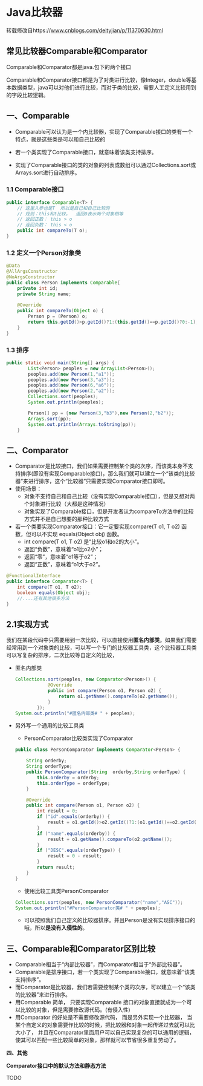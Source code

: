 # Java比较器

转载修改自https://www.cnblogs.com/deityjian/p/11370630.html

## 常见比较器Comparable和Comparator

Comparable和Comparator都是java.包下的两个接口

Comparable和Comparator接口都是为了对类进行比较，像Integer，double等基本数据类型，java可以对他们进行比较，而对于类的比较，需要人工定义比较用到的字段比较逻辑。

## 一、Comparable

- Comparable可以认为是一个内比较器，实现了Comparable接口的类有一个特点，就是这些类是可以和自己比较的

- 若一个类实现了Comparable接口，就意味着该类支持排序。

- 实现了Comparable接口的类的对象的列表或数组可以通过Collections.sort或Arrays.sort进行自动排序。

### 1.1 Comparable接口

```JAVA
public interface Comparable<T> {
    // 这里入参也是T  所以是自己和自己比较的
    // 规则：this和t比较。  返回0表示两个对象相等
    // 返回正数： this > o
    // 返回负数： this < o
	public int compareTo(T o);
}
```

### 1.2 定义一个Person对象类

```java
@Data
@AllArgsConstructor
@NoArgsConstructor
public class Person implements Comparable{
    private int id;
    private String name;
    
    @Override
    public int compareTo(Object o) {
        Person p = (Person) o;
        return this.getId()>p.getId()?1:(this.getId()==p.getId()?0:-1);
    }
}
```

### 1.3 排序

```java
public static void main(String[] args) {
        List<Person> peoples = new ArrayList<Person>();
        peoples.add(new Person(1,"a1"));
        peoples.add(new Person(3,"a3"));
        peoples.add(new Person(6,"a6"));
        peoples.add(new Person(2,"a2"));
        Collections.sort(peoples);
        System.out.println(peoples);

        Person[] pp = {new Person(3,"b3"),new Person(2,"b2")};
        Arrays.sort(pp);
        System.out.println(Arrays.toString(pp));
    }
```

## 二、Comparator

- Comparator是比较接口，我们如果需要控制某个类的次序，而该类本身不支持排序(即没有实现Comparable接口)，那么我们就可以建立一个“该类的比较器”来进行排序，这个“比较器”只需要实现Comparator接口即可。
- 使用场景：
  - 对象不支持自己和自己比较（没有实现Comparable接口），但是又想对两个对象进行比较（大都是这种情况）
  - 对象实现了Comparable接口，但是开发者认为compareTo方法中的比较方式并不是自己想要的那种比较方式
- 若一个类要实现Comparator接口：它一定要实现compare(T o1, T o2) 函数，但可以不实现 equals(Object obj) 函数。
  - int compare(T o1, T o2) 是“比较o1和o2的大小”。
  - 返回“负数”，意味着“o1比o2小”；
  - 返回“零”，意味着“o1等于o2”；
  - 返回“正数”，意味着“o1大于o2”。

```JAVA
@FunctionalInterface
public interface Comparator<T> {
    int compare(T o1, T o2); 
    boolean equals(Object obj);
    //....还有其他很多方法
}
```

## 2.1实现方式

我们在某段代码中只需要用到一次比较，可以直接使用**匿名内部类**。如果我们需要经常用到一个对象类的比较，可以写一个专门的比较器工具类，这个比较器工具类可以写复杂的排序，二次比较等自定义的比较，

- 匿名内部类

  ```java
  Collections.sort(peoples, new Comparator<Person>() {
              @Override
              public int compare(Person o1, Person o2) {
                  return o1.getName().compareTo(o2.getName());
              }
          });
  System.out.println("#匿名内部类# " + peoples);
  ```

  

- 另外写一个通用的比较工具类

  - PersonComparator比较类实现了Comparator

  ```java
  public class PersonComparator implements Comparator<Person> {
  
      String orderby;
      String orderType;
      public PersonComparator(String  orderby,String orderType) {
          this.orderby = orderby;
          this.orderType = orderType;
      }
  
      @Override
      public int compare(Person o1, Person o2) {
          int result = 0;
          if ("id".equals(orderby)) {
              result = o1.getId()>o2.getId()?1:(o1.getId()==o2.getId()?0:-1);
          }
          if ("name".equals(orderby)) {
              result = o1.getName().compareTo(o2.getName());
          }
          if ("DESC".equals(orderType)) {
              result = 0 - result;
          }
          return result;
      }
  }
  ```

  - 使用比较工具类PersonComparator

  ```java
  Collections.sort(peoples, new PersonComparator("name","ASC"));
  System.out.println("#PersonComparator类# " + peoples);
  ```

  - 可以按照我们自己定义的比较器排序。并且Person是没有实现排序接口的哦，所以**是没有入侵性的**。

## 三、Comparable和Comparator区别比较

- Comparable相当于“内部比较器”，而Comparator相当于“外部比较器”。
- Comparable是排序接口，若一个类实现了Comparable接口，就意味着“该类支持排序”。
- 而Comparator是比较器，我们若需要控制某个类的次序，可以建立一个“该类的比较器”来进行排序。
- 用Comparable 简单， 只要实现Comparable 接口的对象直接就成为一个可以比较的对象，但是需要修改源代码。(有侵入性)
- 用Comparator 的好处是不需要修改源代码， 而是另外实现一个比较器， 当某个自定义的对象需要作比较的时候，把比较器和对象一起传递过去就可以比大小了， 并且在Comparator里面用户可以自己实现复杂的可以通用的逻辑，使其可以匹配一些比较简单的对象，那样就可以节省很多重复劳动了。

**四、其他**

**Comparator接口中的默认方法和静态方法**

TODO



